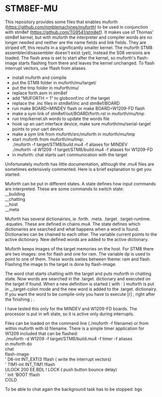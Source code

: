 # STM8EF-MU
This repository provides some files that enables muforth (https://github.com/nimblemachines/muforth) to be used in conjunction with stm8ef (https://github.com/TG9541/stm8ef). It makes use of Thomas' stm8ef kernel, but with muforth the interpreter and compiler words are no longer needed and neither are the name fields and link fields. They are striped off, this results in a significantly smaller kernel. The muforth STM8 assembler/disassembler doesn't exist (yet), instead the S08 versions are loaded. The flash area is set to start after the kernel, so muforth's flash-image starts flashing from there and leaves the kernel unchanged. To flash interrupt vectors, use !flash from aliases.

* install muforth and compile
* put the STM8 folder in muforth/mu/target/
* put the tmp folder in muforth/mu/
* replace forth.asm in stm8ef
* add "MUFORTH = 1" to globconf.inc of the target
* replace the .inc files in stm8ef/inc and stm8ef/BOARD
* run make BOARD=MINDEV flash or make BOARD=W1209-FD flash
* make a sym link of stm8ef/out/BOARD/forth.rst in muforth/mu/tmp
* run tmp/kernel.sh words to update the words file
* hook up an uart interface device, make sure muforth/mu/serial-target points to your uart device
* make a sym link from muforth/src/muforth in muforth/mu/tmp 
* start muforth from muforth/mu/tmp:  
       ./muforth -f target/STM8/build.mu4 -f aliases            for MINDEV  
       ./muforth -d W1209 -f target/STM8/build.mu4 -f aliases   for W1209-FD  
* in muforth: chat starts uart communication with the target

Unfortunately muforth has little documentation, although the .mu4 files are sometimes extensively commented. Here is a brief explanation to get you started:

Muforth can be put in different states. A state defines how input commands are interpreted. These are some commands to switch state:  
__building  
__chatting  
__host  
__meta

Muforth has several dictionairies, ie .forth. .meta. .target. .target-runtime. .equates. These are defined in chains.mu4. The state defines which dictionaries are searched and what happens when a word is found. Dictionaries can be chained to each other. The variable current points to the active dictionary. New defined words are added to the active dictionary.

Muforth keeps images of the target memories on the host. For STM8 there are two images: one for flash and one for ram. The variable dp is used to point to one of them. These words swites between theme: ram and flash. Flashing the image to the target is done by flash-image.

The word chat starts chatting with the target and puts muforth in chatting state. Now words are searched in the .target. dictionary and executed on the target if found. When a new definition is started ( with : ) muforth is put in __target-colon mode and the new word is added to the .target. dictionairy. If you want the word to be compile-only you have to execute [r] , right after the finishing ; .

I have tested this only for the MINDEV and W1209-FD boards. The processor is put in wfi state, so it is active only during interrupts. 

Files can be loaded on the command line (./muforth -f filename) or from within muforth with ld filename. There is a simple timer application for W1209 included that can be flashed:  
./muforth -d W1209 -f target/STM8/build.mu4 -f timer -f aliases  
in muforth do  
chat  
flash-image  
' D6-int INT_EXTI3 !flash  ( write the interrupt vectors)  
' TIM1-int INT_TIM1 !flash  
ULOCK 200 EE.BDL ! LOCK  ( push button bounce delay)  
' init 'BOOT !flash  
COLD  

To be able to chat again the background task has to be stopped:  bgs
